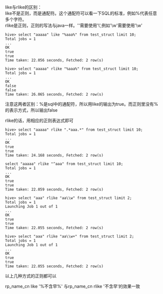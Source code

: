 like与rlike的区别：  
like不是正则，而是通配符。这个通配符可以看一下SQL的标准，例如%代表任意多个字符。  
rlike是正则，正则的写法与java一样。'\'需要使用'\\',例如'\w'需要使用'\\w'  

```
hive> select "aaaaa" like "%aaa%" from test_struct limit 10;
Total jobs = 1
...
OK
true
true
Time taken: 22.056 seconds, Fetched: 2 row(s)

hive> select "aaaaa" rlike "%aaa%" from test_struct limit 10;
Total jobs = 1
...
OK
false
false
Time taken: 26.065 seconds, Fetched: 2 row(s)
```

注意这两者区别：%是sql中的通配符，所以用like的输出为true。而正则里没有%的表示方式，所以输出false  

rlike的话，用相应的正则表达式即可  

```
hive> select "aaaaa" rlike ".*aaa.*" from test_struct limit 10;
Total jobs = 1
...
OK
true
true
Time taken: 24.168 seconds, Fetched: 2 row(s)

select "aaaaa" rlike "^aaa" from test_struct limit 10;
Total jobs = 1
...
OK
true
true
Time taken: 22.059 seconds, Fetched: 2 row(s)

hive> select "aaa" rlike "aa\\w" from test_struct limit 2;
Total jobs = 1
Launching Job 1 out of 1
...
OK
true
true
Time taken: 22.055 seconds, Fetched: 2 row(s)

hive> select "aaa" rlike "aa\\w+" from test_struct limit 2;
Total jobs = 1
Launching Job 1 out of 1
...
OK
true
true
Time taken: 22.055 seconds, Fetched: 2 row(s)
```  


以上几种方式的正则都可以  

rp_name_cn like '%不含早%' 与rp_name_cn rlike '不含早'的效果一致  